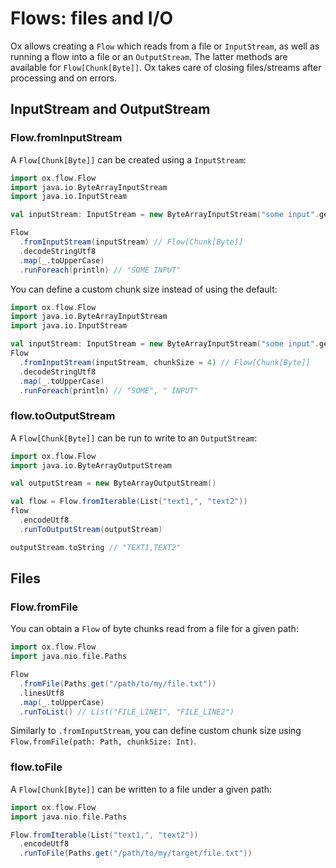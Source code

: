 # Flows: files and I/O

Ox allows creating a `Flow` which reads from a file or `InputStream`, as well as running a flow into a file or an `OutputStream`. The latter methods are available for `Flow[Chunk[Byte]]`. Ox takes care of closing files/streams after processing and on errors.

## InputStream and OutputStream

### Flow.fromInputStream 

A `Flow[Chunk[Byte]]` can be created using a `InputStream`:

```scala
import ox.flow.Flow
import java.io.ByteArrayInputStream
import java.io.InputStream

val inputStream: InputStream = new ByteArrayInputStream("some input".getBytes) 

Flow
  .fromInputStream(inputStream) // Flow[Chunk[Byte]]
  .decodeStringUtf8
  .map(_.toUpperCase)
  .runForeach(println) // "SOME INPUT"
```

You can define a custom chunk size instead of using the default:

```scala
import ox.flow.Flow
import java.io.ByteArrayInputStream
import java.io.InputStream

val inputStream: InputStream = new ByteArrayInputStream("some input".getBytes) 
Flow
  .fromInputStream(inputStream, chunkSize = 4) // Flow[Chunk[Byte]]
  .decodeStringUtf8
  .map(_.toUpperCase)
  .runForeach(println) // "SOME", " INPUT"
```

### flow.toOutputStream

A `Flow[Chunk[Byte]]` can be run to write to an `OutputStream`:

```scala
import ox.flow.Flow
import java.io.ByteArrayOutputStream

val outputStream = new ByteArrayOutputStream()

val flow = Flow.fromIterable(List("text1,", "text2"))
flow
  .encodeUtf8
  .runToOutputStream(outputStream)

outputStream.toString // "TEXT1,TEXT2"
```

## Files

### Flow.fromFile

You can obtain a `Flow` of byte chunks read from a file for a given path:

```scala
import ox.flow.Flow
import java.nio.file.Paths

Flow
  .fromFile(Paths.get("/path/to/my/file.txt"))
  .linesUtf8
  .map(_.toUpperCase)
  .runToList() // List("FILE_LINE1", "FILE_LINE2")
```

Similarly to `.fromInputStream`, you can define custom chunk size using `Flow.fromFile(path: Path, chunkSize: Int)`.

### flow.toFile

A `Flow[Chunk[Byte]]` can be written to a file under a given path:

```scala
import ox.flow.Flow
import java.nio.file.Paths

Flow.fromIterable(List("text1,", "text2"))
  .encodeUtf8
  .runToFile(Paths.get("/path/to/my/target/file.txt"))
```
